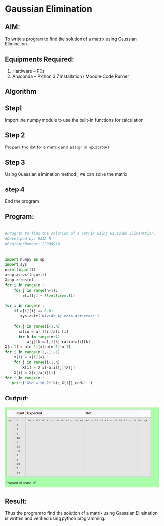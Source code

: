 # Gaussian Elimination

## AIM:
To write a program to find the solution of a matrix using Gaussian Elimination.

## Equipments Required:
1. Hardware – PCs
2. Anaconda – Python 3.7 Installation / Moodle-Code Runner

## Algorithm
## Step1
Import the numpy module to use the built-in functions for calculation
## Step 2
Prepare the list for a matrix and assign in np.zeros()
## Step 3
Using Guassian elimination method , we can solve the matrix
## step 4
End the program

## Program:
``` python

#Program to find the solution of a matrix using Gaussian Elimination.
#Developed by: RAJA R
#RegisterNumber: 22004914


import numpy as np
import sys
n=int(input())
a=np.zeros((n,n+1))
X=np.zeros(n)
for i in range(n):
    for j in range(n+1):
        a[i][j] = float(input())

for i in range(n):
    if a[i][i] == 0.0:
       sys.exit('Divide by zero detected!')
       
    for j in range(i+1,n):
      ratio = a[j][i]/a[i][i]
      for k in range(n+1):
          a[j][k]=a[j][k]-ratio*a[i][k]
X[n-1] = a[n-1][n]/a[n-1][n-1]
for i in range(n-2,-1,-1):
    X[i] = a[i][n]
    for j in range(i+1,n):
        X[i] = X[i]-a[i][j]*X[j]
    X[i] = X[i]/a[i][i]
for i in range(n):
   print('X%d = %0.2f'%(i,X[i]),end=' ')

```

## Output:
![gaussian elimination](/Screenshot%20from%202023-01-21%2023-49-14.png)


## Result:
Thus the program to find the solution of a matrix using Gaussian Elimination is written and verified using python programming.


